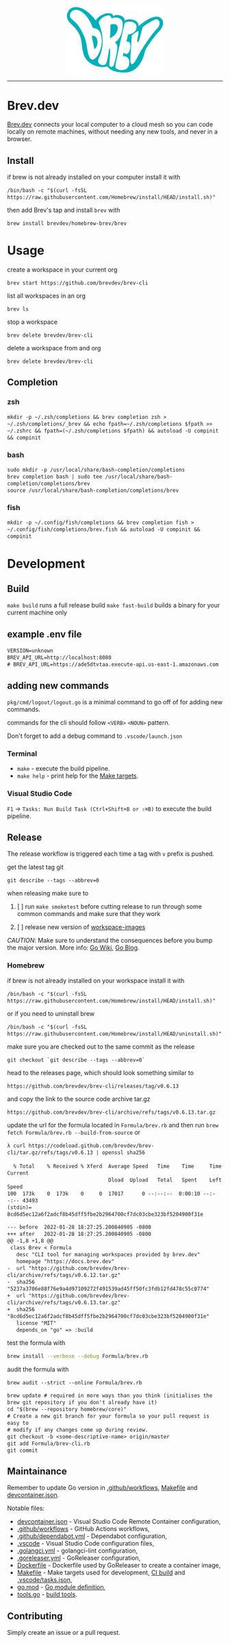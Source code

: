 <p align="center">
<img width="230" src="https://raw.githubusercontent.com/brevdev/assets/main/logo.svg"/>
</p>

---

# Brev.dev

[Brev.dev](https://brev.dev) connects your local computer to a cloud mesh so you can code locally on remote machines, without needing any new tools, and never in a browser.

## Install

if brew is not already installed on your computer install it with
```
/bin/bash -c "$(curl -fsSL https://raw.githubusercontent.com/Homebrew/install/HEAD/install.sh)"
```

then add Brev's tap and install `brev` with

```
brew install brevdev/homebrew-brev/brev
```

# Usage


create a workspace in your current org
```
brev start https://github.com/brevdev/brev-cli
```

list all workspaces in an org
```
brev ls
```

stop a workspace 
```
brev delete brevdev/brev-cli
```

delete a workspace from and org
```
brev delete brevdev/brev-cli
```

## Completion


### zsh


```
mkdir -p ~/.zsh/completions && brev completion zsh > ~/.zsh/completions/_brev && echo fpath=~/.zsh/completions $fpath >> ~/.zshrc && fpath=(~/.zsh/completions $fpath) && autoload -U compinit && compinit
```

### bash

```
sudo mkdir -p /usr/local/share/bash-completion/completions
brev completion bash | sudo tee /usr/local/share/bash-completion/completions/brev
source /usr/local/share/bash-completion/completions/brev
```

### fish

```
mkdir -p ~/.config/fish/completions && brev completion fish > ~/.config/fish/completions/brev.fish && autoload -U compinit && compinit
```

# Development

## Build

`make build` runs a full release build
`make fast-build` builds a binary for your current machine only

## example .env file

```
VERSION=unknown
BREV_API_URL=http://localhost:8080
# BREV_API_URL=https://ade5dtvtaa.execute-api.us-east-1.amazonaws.com
```


## adding new commands

`pkg/cmd/logout/logout.go` is a minimal command to go off of for adding new commands.

commands for the cli should follow `<VERB>` `<NOUN>` pattern.

Don't forget to add a debug command to `.vscode/launch.json`


### Terminal

- `make` - execute the build pipeline.
- `make help` - print help for the [Make targets](Makefile).

### Visual Studio Code

`F1` → `Tasks: Run Build Task (Ctrl+Shift+B or ⇧⌘B)` to execute the build pipeline.

## Release

The release workflow is triggered each time a tag with `v` prefix is pushed.

get the latest tag git

```
git describe --tags --abbrev=0
```

when releasing make sure to

1. [ ] run `make smoketest` before cutting release to run through some common commands and make sure that they work

2. [ ]  release new version of [workspace-images](https://github.com/brevdev/workspace-images)

_CAUTION_: Make sure to understand the consequences before you bump the major version. More info: [Go Wiki](https://github.com/golang/go/wiki/Modules#releasing-modules-v2-or-higher), [Go Blog](https://blog.golang.org/v2-go-modules).

### Homebrew

if brew is not already installed on your workspace install it with
```
/bin/bash -c "$(curl -fsSL https://raw.githubusercontent.com/Homebrew/install/HEAD/install.sh)"
```

or if you need to uninstall brew
```
/bin/bash -c "$(curl -fsSL https://raw.githubusercontent.com/Homebrew/install/HEAD/uninstall.sh)"
```

make sure you are checked out to the same commit as the release

```
git checkout `git describe --tags --abbrev=0`
```

head to the releases page, which should look something similar to
```
https://github.com/brevdev/brev-cli/releases/tag/v0.6.13
```

and copy the link to the source code archive tar.gz

```
https://github.com/brevdev/brev-cli/archive/refs/tags/v0.6.13.tar.gz
```

update the url for the formula  located in `Formula/brev.rb` and then run `brew fetch Formula/brev.rb --build-from-source`
or

```
λ curl https://codeload.github.com/brevdev/brev-cli/tar.gz/refs/tags/v0.6.13 | openssl sha256

  % Total    % Received % Xferd  Average Speed   Time    Time     Time  Current
                                 Dload  Upload   Total   Spent    Left  Speed
100  173k    0  173k    0     0  17017      0 --:--:--  0:00:10 --:--:-- 43493
(stdin)= 8cd6d5ec12a6f2adcf8b45dff5fbe2b2964700cf7dc03cbe323bf5204900f31e

```

```
--- before	2022-01-28 18:27:25.200840905 -0800
+++ after	2022-01-28 18:27:25.200840905 -0800
@@ -1,8 +1,8 @@
 class Brev < Formula
   desc "CLI tool for managing workspaces provided by brev.dev"
   homepage "https://docs.brev.dev"
-  url "https://github.com/brevdev/brev-cli/archive/refs/tags/v0.6.12.tar.gz"
-  sha256 "5237a3706e88f76e9a4d97109272f491539ad45ff50fc3fdb12fd478c55c0774"
+  url "https://github.com/brevdev/brev-cli/archive/refs/tags/v0.6.13.tar.gz"
+  sha256 "8cd6d5ec12a6f2adcf8b45dff5fbe2b2964700cf7dc03cbe323bf5204900f31e"
   license "MIT"
   depends_on "go" => :build

```

test the formula with

```sh
brew install --verbose --debug Formula/brev.rb
```

audit the formula with
```
brew audit --strict --online Formula/brev.rb
```

```
brew update # required in more ways than you think (initialises the brew git repository if you don't already have it)
cd "$(brew --repository homebrew/core)"
# Create a new git branch for your formula so your pull request is easy to
# modify if any changes come up during review.
git checkout -b <some-descriptive-name> origin/master
git add Formula/brev-cli.rb
git commit
```

## Maintainance

Remember to update Go version in [.github/workflows](.github/workflows), [Makefile](Makefile) and [devcontainer.json](.devcontainer/devcontainer.json).

Notable files:

- [devcontainer.json](.devcontainer/devcontainer.json) - Visual Studio Code Remote Container configuration,
- [.github/workflows](.github/workflows) - GitHub Actions workflows,
- [.github/dependabot.yml](.github/dependabot.yml) - Dependabot configuration,
- [.vscode](.vscode) - Visual Studio Code configuration files,
- [.golangci.yml](.golangci.yml) - golangci-lint configuration,
- [.goreleaser.yml](.goreleaser.yml) - GoReleaser configuration,
- [Dockerfile](Dockerfile) - Dockerfile used by GoReleaser to create a container image,
- [Makefile](Makefile) - Make targets used for development, [CI build](.github/workflows) and [.vscode/tasks.json](.vscode/tasks.json),
- [go.mod](go.mod) - [Go module definition](https://github.com/golang/go/wiki/Modules#gomod),
- [tools.go](tools.go) - [build tools](https://github.com/golang/go/wiki/Modules#how-can-i-track-tool-dependencies-for-a-module).

## Contributing

Simply create an issue or a pull request.
